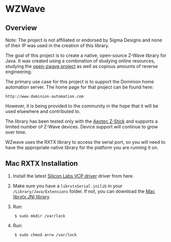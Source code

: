 WZWave
======

## Overview

Note: The project is not affiliated or endorsed by Sigma Designs and none of their IP was used
in the creation of this library.

The goal of this project is to create a native, open-source Z-Wave library for Java.
It was created using a combination of studying online resources, studying the
[open-zwave project](https://code.google.com/p/open-zwave/) as well as copious amounts
of reverse engineering.

The primary use case for this project is to support the Dominion home automation server.
The home page for that project can be found here:

    http://www.dominion-automation.com

However, it is being provided to the community in the hope that it will be used
elsewhere and contributed to.

The library has been tested only with the [Aeotec Z-Stick](http://aeotec.com/z-wave-usb-stick)
and supports a limited number of Z-Wave devices. Device support will continue to grow over time.

WZwave uses the RXTX library to access the serial port, so you will need to have the appropriate
native library for the platform you are running it on.

## Mac RXTX Installation

1. Install the latest [Silicon Labs VCP driver](http://www.silabs.com/products/mcu/Pages/USBtoUARTBridgeVCPDrivers.aspx)
driver from here.

2. Make sure you have a ``librxtxSerial.jnilib`` in your ``/Library/Java/Extensions`` folder. If not, you can
download the [Mac librxtx JNI library](http://www.dominion-automation.com/downloads/librxtxSerial.jnilib.zip).

3. Run:

```
    $ sudo mkdir /var/lock
```

4. Run:

```
    $ sudo chmod a+rw /var/lock
```